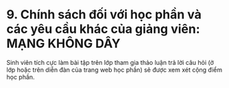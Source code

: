 # 9. Chính sách đối với học phần và các yêu cầu khác của giảng viên: MẠNG KHÔNG DÂY
Sinh viên tích cực làm bài tập trên lớp tham gia thảo luận trả lời câu hỏi (ở lớp hoặc trên diễn đàn của trang web học phần) sẽ được xem xét cộng điểm học phần.
